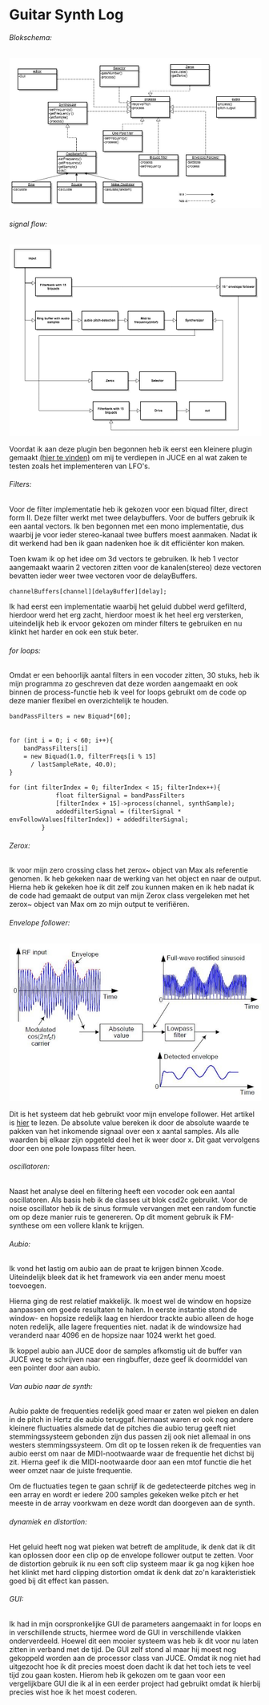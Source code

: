 # Guitar Synth Log

###### Blokschema:

<img src="images/BlokSchemaV2.jpg">

###### signal flow:
<img src="images/flowChart.jpg">


Voordat ik aan deze plugin ben begonnen heb ik eerst een kleinere plugin gemaakt
 <a href="https://bramgiesen.com/ringmodplugin.html">(hier te vinden)</a> om mij te verdiepen in JUCE en al wat zaken te testen zoals het implementeren van LFO's.

###### Filters:
Voor de filter implementatie heb ik gekozen voor een biquad filter, direct form II. Deze filter werkt met twee delaybuffers. Voor de buffers gebruik ik een aantal vectors. Ik ben begonnen met een mono implementatie, dus waarbij je voor ieder stereo-kanaal twee buffers moest aanmaken. Nadat ik dit werkend had ben ik gaan nadenken hoe ik dit efficiënter kon maken.

Toen kwam ik op het idee om 3d vectors te gebruiken. Ik heb 1 vector aangemaakt waarin 2 vectoren zitten voor de kanalen(stereo) deze vectoren bevatten ieder weer twee vectoren voor de delayBuffers.

```
channelBuffers[channel][delayBuffer][delay];

```

Ik had eerst een implementatie waarbij het geluid dubbel werd gefilterd, hierdoor werd het erg zacht, hierdoor moest ik het heel erg versterken, uiteindelijk heb ik ervoor gekozen om minder filters te gebruiken en nu klinkt het harder en ook een stuk beter.

###### for loops:

Omdat er een behoorlijk aantal filters in een vocoder zitten, 30 stuks, heb ik mijn programma zo geschreven dat deze worden aangemaakt en ook binnen de process-functie heb ik veel for loops gebruikt om de code op deze manier flexibel en overzichtelijk te houden.

```
bandPassFilters = new Biquad*[60];


for (int i = 0; i < 60; i++){
    bandPassFilters[i]
    = new Biquad(1.0, filterFreqs[i % 15]
      / lastSampleRate, 40.0);
}

```

```
for (int filterIndex = 0; filterIndex < 15; filterIndex++){
             float filterSignal = bandPassFilters
             [filterIndex + 15]->process(channel, synthSample);
             addedfilterSignal = (filterSignal * envFollowValues[filterIndex]) + addedfilterSignal;
         }
```


###### Zerox:

Ik voor mijn zero crossing class het zerox~ object van Max als referentie genomen. Ik heb gekeken naar de werking van het object en naar de output. Hierna heb ik gekeken hoe ik dit zelf zou kunnen maken en ik heb nadat ik de code had gemaakt de output van mijn Zerox class vergeleken met het zerox~ object van Max om zo mijn output te verifiëren.

###### Envelope follower:

<img src="images/envelope_detection_fig2_11007.jpg">

Dit is het systeem dat heb gebruikt voor mijn envelope follower. Het artikel is <a href="https://www.dsprelated.com/showarticle/938.php">hier</a> te lezen. De absolute value bereken ik door de absolute waarde te pakken van het inkomende signaal over een x aantal samples. Als alle waarden bij elkaar zijn opgeteld deel het ik weer door x.
Dit gaat vervolgens door een one pole lowpass filter heen.

###### oscillatoren:
Naast het analyse deel en filtering heeft een vocoder ook een aantal oscillatoren. Als basis heb ik de classes uit blok csd2c gebruikt. Voor de noise oscillator heb ik de sinus formule vervangen met een random functie om op deze manier ruis te genereren. Op dit moment gebruik ik FM-synthese om een vollere klank te krijgen.  

###### Aubio:
Ik vond het lastig om aubio aan de praat te krijgen binnen Xcode. Uiteindelijk bleek dat ik het framework via een ander menu moest toevoegen.  

Hierna ging de rest relatief makkelijk. Ik moest wel de window en hopsize aanpassen om goede resultaten te halen.
In eerste instantie stond de window- en hopsize redelijk laag en hierdoor trackte aubio alleen de hoge noten redelijk, alle lagere frequenties niet. nadat ik de windowsize had veranderd naar 4096 en de hopsize naar 1024 werkt het goed.

Ik koppel aubio aan JUCE door de samples afkomstig uit de buffer van JUCE weg te schrijven naar een ringbuffer, deze geef ik doormiddel van een pointer door aan aubio.

###### Van aubio naar de synth:

Aubio pakte de frequenties redelijk goed maar er zaten wel pieken en dalen in de pitch in Hertz die aubio teruggaf.
hiernaast waren er ook nog andere kleinere fluctuaties alsmede dat de pitches die aubio terug geeft niet stemmingssysteem gebonden zijn dus passen zij ook niet allemaal in ons westers stemmingssysteem. Om dit op te lossen reken ik de frequenties van aubio eerst om naar de MIDI-nootwaarde waar de frequentie het dichst bij zit. Hierna geef ik die MIDI-nootwaarde door aan een mtof functie die het weer omzet naar de juiste frequentie.

Om de fluctuaties tegen te gaan schrijf ik de gedetecteerde pitches weg in een array en wordt er iedere 200 samples gekeken welke pitch er het meeste in de array voorkwam en deze wordt dan doorgeven aan de synth.

###### dynamiek en distortion:

Het geluid heeft nog wat pieken wat betreft de amplitude, ik denk dat ik dit kan oplossen door een clip op de envelope follower output te zetten. Voor de distortion gebruik ik nu een soft clip systeem maar ik ga nog kijken hoe het klinkt met hard clipping distortion omdat ik denk dat zo'n karakteristiek goed bij dit effect kan passen.

###### GUI:

Ik had in mijn oorspronkelijke GUI de parameters aangemaakt in for loops en in verschillende structs, hiermee word de GUI in verschillende vlakken onderverdeeld. Hoewel dit een mooier systeem was heb ik dit voor nu laten zitten in verband met de tijd. De GUI zelf stond al maar hij moest nog gekoppeld worden aan de processor class van JUCE. Omdat ik nog niet had uitgezocht hoe ik dit precies moest doen dacht ik dat het toch iets te veel tijd zou gaan kosten. Hierom heb ik gekozen om te gaan voor een vergelijkbare GUI die ik al in een eerder project had gebruikt omdat ik hierbij precies wist hoe ik het moest coderen.
